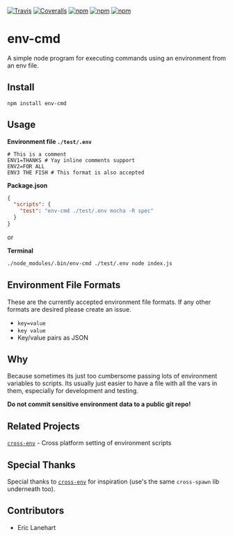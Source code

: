 [![Travis](https://img.shields.io/travis/toddbluhm/env-cmd.svg)](https://travis-ci.org/toddbluhm/env-cmd)
[![Coveralls](https://img.shields.io/coveralls/toddbluhm/env-cmd.svg)](https://coveralls.io/github/toddbluhm/env-cmd)
[![npm](https://img.shields.io/npm/v/env-cmd.svg?maxAge=86400)](https://www.npmjs.com/package/env-cmd)
[![npm](https://img.shields.io/npm/dm/env-cmd.svg?maxAge=86400)](https://www.npmjs.com/package/env-cmd)
[![npm](https://img.shields.io/npm/l/env-cmd.svg?maxAge=2592000)](https://www.npmjs.com/package/env-cmd)

# env-cmd
A simple node program for executing commands using an environment from an env file.

## Install
`npm install env-cmd`

## Usage
**Environment file `./test/.env`**
```
# This is a comment
ENV1=THANKS # Yay inline comments support
ENV2=FOR ALL
ENV3 THE FISH # This format is also accepted
```

**Package.json**
```json
{
  "scripts": {
    "test": "env-cmd ./test/.env mocha -R spec"
  }
}
```
or

**Terminal**
```sh
./node_modules/.bin/env-cmd ./test/.env node index.js
```

## Environment File Formats

These are the currently accepted environment file formats. If any other formats are desired please create an issue.
- `key=value`
- `key value`
- Key/value pairs as JSON

## Why

Because sometimes its just too cumbersome passing lots of environment variables to scripts. Its usually just easier to have a file with all the vars in them, especially for development and testing.

**Do not commit sensitive environment data to a public git repo!**

## Related Projects

[`cross-env`](https://github.com/kentcdodds/cross-env) - Cross platform setting of environment scripts

## Special Thanks

Special thanks to [`cross-env`](https://github.com/kentcdodds/cross-env) for inspiration (use's the same `cross-spawn` lib underneath too).

## Contributors

- Eric Lanehart

